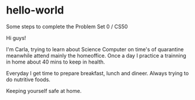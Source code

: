 # hello-world
Some steps to complete the Problem Set 0 / CS50

Hi guys!

I'm Carla, trying to learn about Science Computer on time's of quarantine meanwhile attend mainly the homeoffice.
Once a day I practice a trainning in home about 40 mins to keep in health.

Everyday I get time to prepare breakfast, lunch and dineer. Always trying to do nutritive foods.

Keeping yourself safe at home.
